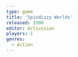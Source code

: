 ```yaml
---
type: game
title: 'Spindizzy Worlds'
released: 1990
editor: Activision
players: 1
genres:
  - Action
---
```

